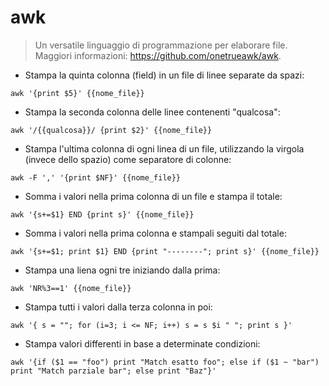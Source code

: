 # awk

> Un versatile linguaggio di programmazione per elaborare file.
> Maggiori informazioni: <https://github.com/onetrueawk/awk>.

- Stampa la quinta colonna (field) in un file di linee separate da spazi:

`awk '{print $5}' {{nome_file}}`

- Stampa la seconda colonna delle linee contenenti "qualcosa":

`awk '/{{qualcosa}}/ {print $2}' {{nome_file}}`

- Stampa l'ultima colonna di ogni linea di un file, utilizzando la virgola (invece dello spazio) come separatore di colonne:

`awk -F ',' '{print $NF}' {{nome_file}}`

- Somma i valori nella prima colonna di un file e stampa il totale:

`awk '{s+=$1} END {print s}' {{nome_file}}`

- Somma i valori nella prima colonna e stampali seguiti dal totale:

`awk '{s+=$1; print $1} END {print "--------"; print s}' {{nome_file}}`

- Stampa una liena ogni tre iniziando dalla prima:

`awk 'NR%3==1' {{nome_file}}`

- Stampa tutti i valori dalla terza colonna in poi:

`awk '{ s = ""; for (i=3; i <= NF; i++) s = s $i " "; print s }'`

- Stampa valori differenti in base a determinate condizioni:

`awk '{if ($1 == "foo") print "Match esatto foo"; else if ($1 ~ "bar") print "Match parziale bar"; else print "Baz"}'`
